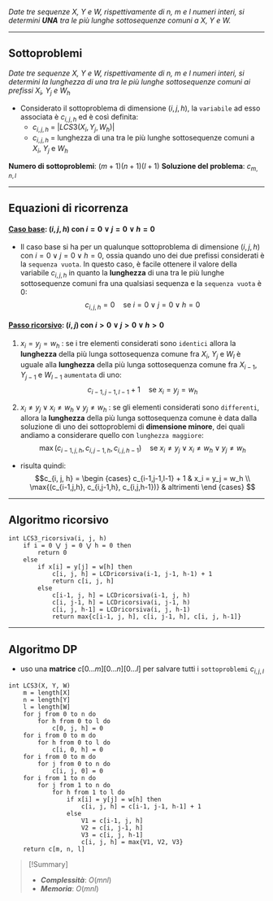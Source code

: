 *Date tre sequenze $X$, $Y$ e $W$, rispettivamente di $n$, $m$ e $l$ numeri interi, si determini **UNA** tra le più lunghe sottosequenze comuni a $X$, $Y$ e $W$.*

---
## Sottoproblemi

*Date tre sequenze $X$, $Y$ e $W$, rispettivamente di $n$, $m$ e $l$ numeri interi, si determini la lunghezza di una tra le più lunghe sottosequenze comuni ai prefissi $X_i$, $Y_j$ e $W_h$*

- Considerato il sottoproblema di dimensione $(i, j, h)$, la `variabile` ad esso associata è $c_{i,j, h}$ ed è così definita:
	- $c_{i,j,h}$ = $|LCS3(X_i, Y_j, W_h)|$
	- $c_{i,j,h}$ = lunghezza di una tra le più lunghe sottosequenze comuni a $X_i$, $Y_j$ e $W_h$

**Numero di sottoproblemi**: $(m+1)(n+1)(l+1)$
**Soluzione del problema**: $c_{m, n, l}$

---
## Equazioni di ricorrenza
#### <u>**Caso base**</u>: $(i, j, h)$ con $i = 0 ∨ j = 0 ∨ h = 0$
- Il caso base si ha per un qualunque sottoproblema di dimensione $(i, j, h)$ con $i = 0 \lor j = 0 \lor h = 0$, ossia quando uno dei due prefissi considerati è la `sequenza vuota`.
	In questo caso, è facile ottenere il valore della variabile $c_{i,j,h}$ in quanto la **lunghezza** di una tra le più lunghe sottosequenze comuni fra una qualsiasi sequenza e la `sequenza vuota` è 0:
$$ c_{i,j,h} = 0 \quad\text{se } i = 0 \lor j = 0 \lor h = 0$$

#### <u>**Passo ricorsivo**</u>: $(i, j)$ con $i > 0 ∨ j > 0 ∨ h > 0$
1. $x_i = y_j = w_h$ : 
	se i tre elementi considerati sono `identici` allora la **lunghezza** della più lunga sottosequenza comune fra $X_i$, $Y_j$ e $W_l$ è uguale alla **lunghezza** della più lunga sottosequenza comune fra $X_{i−1}$, $Y_{j−1}$ e $W_{l-1}$ `aumentata` di uno:
$$c_{i-1,j-1,l-1} + 1 \quad\text{se } x_i = y_j = w_h$$

2. $x_i \neq y_j \lor x_i \neq w_h \lor y_j \neq w_h$ : 
	se gli elementi considerati sono `differenti`, allora la **lunghezza** della più lunga sottosequenza comune è data dalla soluzione di uno dei sottoproblemi di **dimensione minore**, dei quali andiamo a considerare quello con `lunghezza maggiore`: 
$$\max{(c_{i-1,j,h}, c_{i,j-1,h}, c_{i,j,h-1})} \quad\text{se } x_i \neq y_j \lor x_i \neq w_h \lor y_j \neq w_h$$
- risulta quindi:
$$c_{i, j, h} = 
\begin {cases} 
c_{i-1,j-1,l-1} + 1 & x_i = y_j = w_h \\
\max{(c_{i-1,j,h}, c_{i,j-1,h}, c_{i,j,h-1})} & altrimenti
\end {cases}
$$
---
## Algoritmo ricorsivo

``` Pseudocodice TI:"LCS3_ricorsiva" "FOLD"
int LCS3_ricorsiva(i, j, h)
	if i = 0 ⋁ j = 0 ⋁ h = 0 then 
		return 0 
	else 
		if x[i] = y[j] = w[h] then 
			c[i, j, h] = LCDricorsiva(i-1, j-1, h-1) + 1 
			return c[i, j, h]
		else
			c[i-1, j, h] = LCDricorsiva(i-1, j, h) 
			c[i, j-1, h] = LCDricorsiva(i, j-1, h) 
			c[i, j, h-1] = LCDricorsiva(i, j, h-1)
			return max{c[i-1, j, h], c[i, j-1, h], c[i, j, h-1]}
```

---
## Algoritmo DP

- uso una **matrice** $c[0...m][0...n][0...l]$ per salvare tutti i `sottoproblemi` $c_{i, j, l}$

``` Pseudocodice TI:"LCS3" "FOLD"
int LCS3(X, Y, W) 
	m = length[X]
	n = length[Y]
	l = length[W]
	for j from 0 to n do
		for h from 0 to l do
			c[0, j, h] = 0
	for i from 0 to m do
		for h from 0 to l do
			c[i, 0, h] = 0
	for i from 0 to m do
		for j from 0 to n do
			c[i, j, 0] = 0
	for i from 1 to n do
		for j from 1 to n do
			for h from 1 to l do 
				if x[i] = y[j] = w[h] then
					c[i, j, h] = c[i-1, j-1, h-1] + 1
				else
					V1 = c[i-1, j, h]
					V2 = c[i, j-1, h]
					V3 = c[i, j, h-1]
					c[i, j, h] = max{V1, V2, V3}
	return c[m, n, l]
```

> [!Summary]
> - ***Complessità***: $O(mnl)$
> - ***Memoria***: $O(mnl)$

